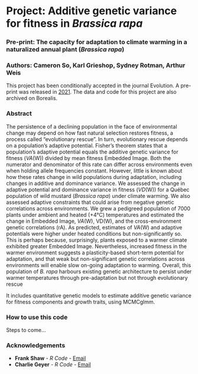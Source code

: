 # Project: Additive genetic variance for fitness in _Brassica rapa_

### Pre-print: The capacity for adaptation to climate warming in a naturalized annual plant (_Brassica rapa_)
### Authors: Cameron So, Karl Grieshop, Sydney Rotman, Arthur Weis

This project has been conditionally accepted in the journal Evolution. A pre-print was released in [2021](https://www.biorxiv.org/content/10.1101/2022.10.01.510426v1). 
The data and code for this project are also archived on Borealis. 

### Abstract

The persistence of a declining population in the face of environmental change may depend on how fast natural selection restores fitness, a process called “evolutionary rescue”. In turn, evolutionary rescue depends on a population’s adaptive potential. Fisher’s theorem states that a population’s adaptive potential equals the additive genetic variance for fitness (_VA_(W)) divided by mean fitness Embedded Image. Both the numerator and denominator of this rate can differ across environments even when holding allele frequencies constant. However, little is known about how these rates change in wild populations during adaptation, including changes in additive and dominance variance. We assessed the change in adaptive potential and dominance variance in fitness (_VD_(W)) for a Québec population of wild mustard (_Brassica rapa_) under climate warming. We also assessed adaptive constraints that could arise from negative genetic correlations across environments. We grew a pedigreed population of 7000 plants under ambient and heated (+4°C) temperatures and estimated the change in Embedded Image, _VA_(W), VD(W), and the cross-environment genetic correlations (rA). As predicted, estimates of _VA_(W) and adaptive potentials were higher under heated conditions but non-significantly so. This is perhaps because, surprisingly, plants exposed to a warmer climate exhibited greater Embedded Image. Nevertheless, increased fitness in the warmer environment suggests a plasticity-based short-term potential for adaptation, and that weak but non-significant genetic correlations across environments will enable slow on-going adaptation to warming. Overall, this population of _B. rapa_ harbours existing genetic architecture to persist under warmer temperatures through pre-adaptation but not through evolutionary rescue

It includes quantitative genetic models to estimate additive genetic variance for fitness components and growth traits, using MCMCglmm. 

### How to use this code

Steps to  come...

### Acknowledgements
 
* **Frank Shaw** - *R Code* - [Email](mailto:fshaw314@gmail.com?subject=[GitHub]%20Source%20Han%20Sans)
* **Charlie Geyer** - *R Code* - [Email](mailto:geyer@umn.edu?subject=[GitHub]%20Source%20Han%20Sans)
